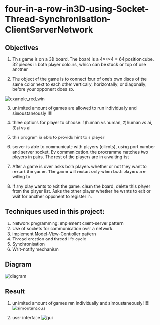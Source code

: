 # four-in-a-row-in3D-using-Socket-Thread-Synchronisation-ClientServerNetwork

## Objectives
1) This game is on a 3D board. The board is a 4×4×4 = 64 position cube. 32 pieces in both player colours, which can be stuck on top of one another


2) The object of the game is to connect four of one’s own discs of the same color next to each other
vertically, horizontally, or diagonally, before your opponent does so.

![example_red_win](https://user-images.githubusercontent.com/46351057/50723151-b712ee00-1114-11e9-9417-a2e4e56f2fb8.PNG)

3) unlimited amount of games are allowed to run individually and simoustaneously !!!!!
4) three options for player to choose: 
      1)human vs human, 
      2)human vs ai, 
      3)ai vs ai
5) this program is able to provide hint to a player

6) server is able to communicate with players (clients), using port number and server socket. By communication, the programme matches two players in pairs. The rest of the players are in a waiting list
7)	After a game is over, asks both players whether or not they want to restart the game. The game will restart only when both players are willing to 
8)	If any play wants to exit the game, clean the board, delete this player from the player list. Asks the other player whether he wants to exit or wait for another opponent to register in. 



## Techniques used in this project:
1) Network programming: implement client-server pattern
2) Use of sockets for communication over a network.
3) implement Model-View-Controller pattern
4) Thread creation and thread life cycle
5) Synchronisation
6) Wait-notify mechanism

## Diagram

![diagram](https://user-images.githubusercontent.com/46351057/50723109-3ce26980-1114-11e9-9fc9-a9fd2d3eced7.png)

## Result

1) unlimited amount of games run individually and simoustaneously !!!!!
![simoutaneous](https://user-images.githubusercontent.com/46351057/50723457-d90e6f80-1118-11e9-8ec1-d3bba5d9cbdb.png)

2) user interface
![gui](https://user-images.githubusercontent.com/46351057/50723456-d875d900-1118-11e9-85ab-dcc3d8251c9f.png)
